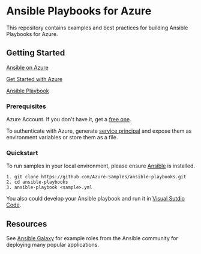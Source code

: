 # Ansible Playbooks for Azure

This repository contains examples and best practices for building Ansible Playbooks for Azure. 

## Getting Started

[Ansible on Azure](TBD)

[Get Started with Azure](http://docs.ansible.com/ansible/latest/guide_azure.html)

[Ansible Playbook](http://docs.ansible.com/ansible/latest/playbooks.html)

### Prerequisites

Azure Account. If you don't have it, get a [free one](https://azure.microsoft.com/en-us/free/).

To authenticate with Azure, generate [service principal](https://docs.microsoft.com/en-us/azure/azure-resource-manager/resource-group-create-service-principal-portal) and expose them as environment variables or store them as a file. 

### Quickstart
To run samples in your local environment, please ensure [Ansible](http://docs.ansible.com/ansible/latest/intro_installation.html) is installed. 

    1. git clone https://github.com/Azure-Samples/ansible-playbooks.git
    2. cd ansible-playbooks
    3. ansible-playbook <sample>.yml

You also could develop your Ansible playbook and run it in [Visual Sutdio Code](https://marketplace.visualstudio.com/items?itemName=vscoss.vscode-ansible).

## Resources

See [Ansible Galaxy](http://galaxy.ansible.com) for example roles from the Ansible community for deploying many popular applications. 
